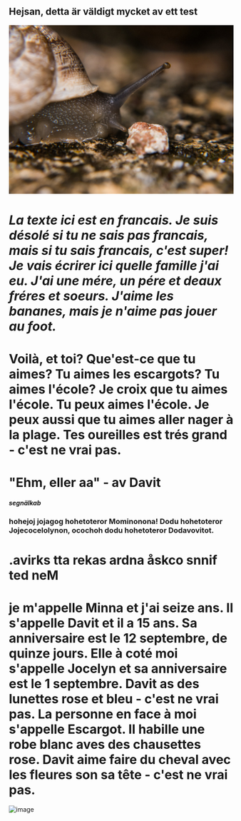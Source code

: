 ## Hejsan, detta är väldigt mycket av ett test
![voilà un escargot](image.png)
# *La texte ici est en francais. Je suis désolé si tu ne sais pas francais, mais si tu sais francais, c'est super! Je vais écrirer ici quelle famille j'ai eu. J'ai une mére, un pére et deaux fréres et soeurs. J'aime les bananes, mais je n'aime pas jouer au foot.*

# Voilà, et toi? Que'est-ce que tu aimes? Tu aimes les escargots? Tu aimes l'école? Je croix que tu aimes l'école. Tu peux aimes l'école. Je peux aussi que tu aimes aller nager à la plage. Tes oureilles est trés grand - c'est ne vrai pas.

# "Ehm, eller aa" - av Davit
##### segnälkab
### hohejoj jojagog hohetoteror Mominonona! Dodu hohetoteror Jojecocelolynon, ocochoh dodu hohetoteror Dodavovitot.
# .avirks tta rekas ardna åskco snnif ted neM

# je m'appelle Minna et j'ai seize ans. Il s'appelle Davit et il a 15 ans. Sa anniversaire est le 12 septembre, de quinze jours. Elle à coté moi s'appelle Jocelyn et sa anniversaire est le 1 septembre. Davit as des lunettes rose et bleu - c'est ne vrai pas. La personne en face à moi s'appelle Escargot. Il habille une robe blanc aves des chausettes rose. Davit aime faire du cheval avec les fleures son sa tête - c'est ne vrai pas.
![image](https://github.com/user-attachments/assets/b36093ec-3c82-4f55-bc4d-d4f1cbe8ebf7)
